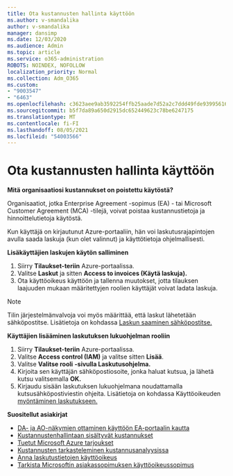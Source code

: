 ```yaml
---
title: Ota kustannusten hallinta käyttöön
ms.author: v-smandalika
author: v-smandalika
manager: dansimp
ms.date: 12/03/2020
ms.audience: Admin
ms.topic: article
ms.service: o365-administration
ROBOTS: NOINDEX, NOFOLLOW
localization_priority: Normal
ms.collection: Adm_O365
ms.custom:
- "9003547"
- "6463"
ms.openlocfilehash: c3623aee9ab3592254ffb25aade7d52a2c7ddd49fde939956162cd4008d5ba19
ms.sourcegitcommit: b5f7da89a650d2915dc652449623c78be6247175
ms.translationtype: MT
ms.contentlocale: fi-FI
ms.lasthandoff: 08/05/2021
ms.locfileid: "54003566"
---
```

# <a name="enable-cost-management"></a>Ota kustannusten hallinta käyttöön

**Mitä organisaatiosi kustannukset on poistettu käytöstä?**

Organisaatiot, jotka Enterprise Agreement -sopimus (EA) - tai Microsoft Customer Agreement (MCA) -tilejä, voivat poistaa kustannustietoja ja hinnoittelutietoja käytöstä.

Kun käyttäjä on kirjautunut Azure-portaaliin, hän voi laskutusrajapintojen avulla saada laskuja (kun olet valinnut) ja käyttötietoja ohjelmallisesti.

**Lisäkäyttäjien laskujen käytön salliminen**

1. Siirry **Tilaukset-teriin** Azure-portaalissa.
2. Valitse **Laskut** ja sitten **Access to invoices (Käytä laskuja).**
3. Ota käyttöoikeus käyttöön ja tallenna muutokset, jotta tilauksen laajuuden mukaan määritettyjen roolien käyttäjät voivat ladata laskuja.

> [!NOTE]
> Tilin järjestelmänvalvoja voi myös määrittää, että laskut lähetetään sähköpostitse. Lisätietoja on kohdassa [Laskun saaminen sähköpostitse.](https://docs.microsoft.com/azure/cost-management-billing/manage/download-azure-invoice-daily-usage-date?)

**Käyttäjien lisääminen laskutuksen lukuohjelman rooliin**

1. Siirry **Tilaukset-teriin** Azure-portaalissa.
2. Valitse **Access control (IAM)** ja valitse sitten **Lisää**.
3. Valitse **Valitse rooli** **-sivulla Laskutusohjelma.**
4. Kirjoita sen käyttäjän sähköpostiosoite, jonka haluat kutsua, ja lähetä kutsu valitsemalla **OK.**
5. Kirjaudu sisään laskutuksen lukuohjelmana noudattamalla kutsusähköpostiviestin ohjeita. Lisätietoja on kohdassa Käyttöoikeuden [myöntäminen laskutukseen.](https://docs.microsoft.com/azure/cost-management-billing/manage/manage-billing-access?WT.mc_id=Portal-Microsoft_Azure_Support#opt-in)

**Suositellut asiakirjat**

- [DA- ja AO-näkymien ottaminen käyttöön EA-portaalin kautta](https://docs.microsoft.com/azure/cost-management-billing/costs/assign-access-acm-data?WT.mc_id=Portal-Microsoft_Azure_Support#enable-access-to-costs-in-the-ea-portal)
- [Kustannustenhallintaan sisältyvät kustannukset](https://docs.microsoft.com/azure/cost-management-billing/costs/understand-cost-mgt-data?WT.mc_id=Portal-Microsoft_Azure_Support#costs-included-in-cost-management)
- [Tuetut Microsoft Azure tarjoukset](https://docs.microsoft.com/azure/cost-management-billing/costs/understand-cost-mgt-data?WT.mc_id=Portal-Microsoft_Azure_Support#supported-microsoft-azure-offers)
- [Kustannusten tarkasteleminen kustannusanalyysissa](https://docs.microsoft.com/azure/cost-management-billing/costs/quick-acm-cost-analysis?WT.mc_id=Portal-Microsoft_Azure_Support&tabs=azure-portal#review-costs-in-cost-analysis)
- [Anna laskutustietojen käyttöoikeus](https://docs.microsoft.com/azure/cost-management-billing/manage/manage-billing-access?WT.mc_id=Portal-Microsoft_Azure_Support)
- [Tarkista Microsoftin asiakassopimuksen käyttöoikeussopimus](https://docs.microsoft.com/azure/cost-management-billing/manage/download-azure-invoice-daily-usage-date?WT.mc_id=Portal-Microsoft_Azure_Support#check-access-to-a-microsoft-customer-agreement)






